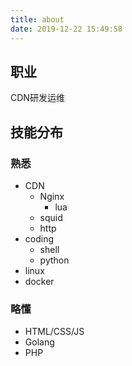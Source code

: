 ```yaml
---
title: about
date: 2019-12-22 15:49:58
---
```


## 职业
CDN研发运维

## 技能分布
### 熟悉
- CDN
    - Nginx
        - lua
    - squid
    - http
- coding
    - shell
    - python
- linux
- docker

### 略懂
- HTML/CSS/JS
- Golang
- PHP
